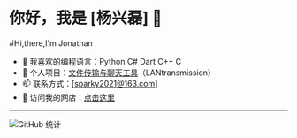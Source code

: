 
# 你好，我是 [杨兴磊] 👋
#Hi,there,I'm Jonathan


- 🌱 我喜欢的编程语言：Python C# Dart C++ C
- 🚀 个人项目：[文件传输与聊天工具](https://github.com/你的仓库)（LANtransmission）
- 📫 联系方式：[sparky2021@163.com]
- 🛒 访问我的网店：[点击这里](https://shop437387901.taobao.com/?spm=a21n57.shop_search.0.0.8e38523c7R0Ade)


---
![GitHub 统计](https://github-readme-stats.vercel.app/api?username=yangxinglei&show_icons=true&theme=radical)
